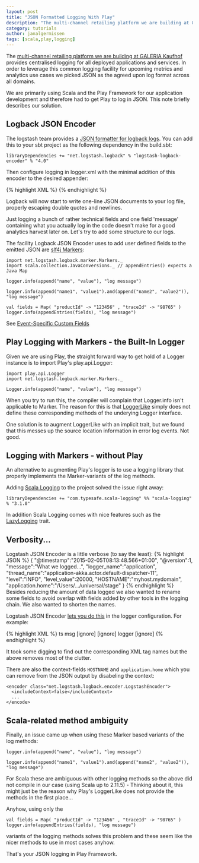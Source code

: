 ```yaml
---
layout: post
title: "JSON Formatted Logging With Play"
description: "The multi-channel retailing platform we are building at GALERIA Kaufhof provides centralised logging for all deployed applications and services. In order to leverage this common logging facility for upcoming metrics and analytics use cases we picked JSON as the agreed upon log format across all domains."
category: tutorials
author: janalgermissen
tags: [scala,play,logging]
---
```


The [multi-channel retailing platform we are building at GALERIA Kaufhof](http://www.startplatz.de/event/galeria-sucht-hacker/) provides
centralised logging for all deployed applications and services. In order to leverage this common logging facility for
upcoming metrics and analytics use cases we picked JSON as the agreed upon log format across all
domains.

We are primarily using Scala and the Play Framework for our application development and
therefore had to get Play to log in JSON. This note briefly describes our solution.

## Logback JSON Encoder

The logstash team provides a [JSON formatter for logback logs](https://github.com/logstash/logstash-logback-encoder). You can
add this to your sbt project as the following dependency in the build.sbt:

    libraryDependencies += "net.logstash.logback" % "logstash-logback-encoder" % "4.0"

Then configure logging in logger.xml with the minimal addition of this encoder to
the desired appender:

{% highlight XML %}
<appender name="STDOUT" class="ch.qos.logback.core.ConsoleAppender">
  <encoder class="net.logstash.logback.encoder.LogstashEncoder">
</appender>
{% endhighlight %}

Logback will now start to write one-line JSON documents to your log file, properly escaping double quotes
and newlines.

Just logging a bunch of rather technical fields and one field 'message' containing what you
actually log in the code doesn't make for a good analytics harvest later on. Let's try to
add some structure to our logs.

The facility Logback JSON Encoder uses to add user defined fields to the emitted JSON are
[slf4j Markers](http://slf4j.org/api/org/slf4j/Marker.html):

    import net.logstash.logback.marker.Markers._
    import scala.collection.JavaConversions._ // appendEntries() expects a Java Map

    logger.info(append("name", "value"), "log message")

    logger.info(append("name1", "value1").and(append("name2", "value2")), "log message")

    val fields = Map( "productId" -> "123456" , "traceId" -> "98765" )
    logger.info(appendEntries(fields), "log message")

See [Event-Specific Custom Fields](https://github.com/logstash/logstash-logback-encoder#loggingevent_custom_event)

## Play Logging with Markers - the Built-In Logger

Given we are using Play, the straight forward way to get hold of a Logger instance is
to import Play's play.api.Logger:

    import play.api.Logger
    import net.logstash.logback.marker.Markers._

    Logger.info(append("name", "value"), "log message")

When you try to run this, the compiler will complain that Logger.info isn't applicable to
Marker. The reason for this is that [LoggerLike](https://github.com/playframework/playframework/blob/master/framework/src/play/src/main/scala/play/api/Logger.scala#L15)
simply does not define these corresponding methods of the underying Logger interface.

One solution is to augment LoggerLike with an implicit trait, but we found that this messes up the
source location information in error log events. Not good.

## Logging with Markers - without Play

An alternative to augmenting Play's logger is to use a logging library that properly implements
the Marker-variants of the log methods.

Adding [Scala Logging](https://github.com/typesafehub/scala-logging) to the project solved the
issue right away:

    libraryDependencies += "com.typesafe.scala-logging" %% "scala-logging" % "3.1.0"

In addition Scala Logging comes with nice features such as the
[LazyLogging](https://github.com/typesafehub/scala-logging#using-scala-logging) trait.

## Verbosity...

Logstash JSON Encoder is a little verbose (to say the least):
{% highlight JSON %}
{
  "@timestamp":"2015-02-05T08:13:48.566+01:00",
  "@version":1,
  "message":"What we logged...",
  "logger_name":"application",
  "thread_name":"application-akka.actor.default-dispatcher-11",
  "level":"INFO",
  "level_value":20000,
  "HOSTNAME":"myhost.mydomain",
  "application.home":"/Users/.../universal/stage"
}
{% endhighlight %}
Besides reducing the amount of data logged we also wanted to rename some fields to avoid
overlap with fields added by other tools in the logging chain. We also wanted to shorten
the names.

Logstash JSON Encoder [lets you do this](https://github.com/logstash/logstash-logback-encoder#custom_field_names)
 in the logger configuration. For example:

{% highlight XML %}
<appender name="STDOUT" class="ch.qos.logback.core.ConsoleAppender">
  <encoder class="net.logstash.logback.encoder.LogstashEncoder">
    <fieldNames>
      <timestamp>ts</timestamp>
      <message>msg</message>
      <thread>[ignore]</thread>
      <levelValue>[ignore]</levelValue>
      <logger>logger</logger>
      <version>[ignore]</version>
    </fieldNames>
  </encoder>
</appender>
{% endhighlight %}

It took some digging to find out the corresponding XML tag names but the above removes
most of the clutter.

There are also the context-fields `HOSTNAME` and `application.home` which you can remove
from the JSON output by disabeling the context:

    <encoder class="net.logstash.logback.encoder.LogstashEncoder">
      <includeContext>false</includeContext>
      ...
    </encode>

## Scala-related method ambiguity

Finally, an issue came up when using these Marker based variants of the
log methods:

    logger.info(append("name", "value"), "log message")

    logger.info(append("name1", "value1").and(append("name2", "value2")), "log message")

For Scala these are ambiguous with other logging methods so the above did
not compile in our case (using Scala up to 2.11.5) - Thinking about it, this might just be the
reason why Play's LoggerLike does not provide the methods in the first place...

Anyhow, using only the

    val fields = Map( "productId" -> "123456" , "traceId" -> "98765" )
    logger.info(appendEntries(fields), "log message")

variants of the logging methods solves this problem and these seem like the nicer methods
to use in most cases anyhow.

That's your JSON logging in Play Framework.
